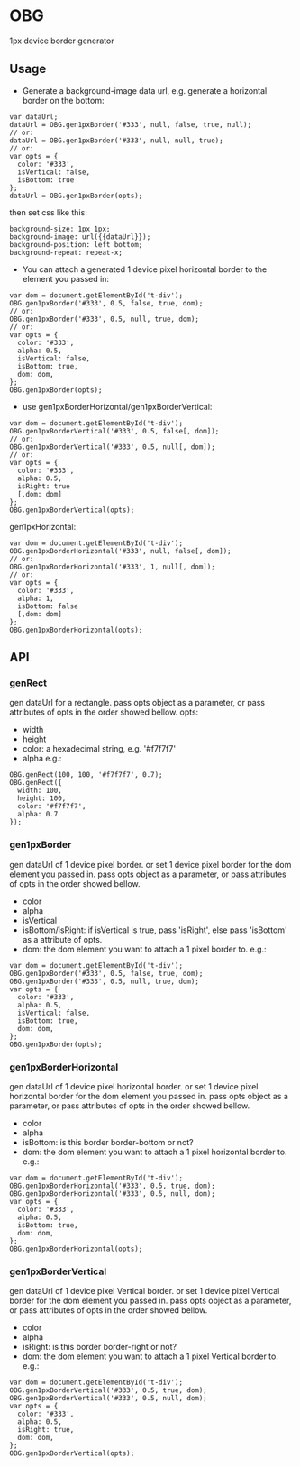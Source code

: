 OBG
===

1px device border generator


Usage
---

* Generate a background-image data url, e.g. generate a horizontal border on the bottom:
```
var dataUrl;
dataUrl = OBG.gen1pxBorder('#333', null, false, true, null);
// or:
dataUrl = OBG.gen1pxBorder('#333', null, null, true);
// or:
var opts = {
  color: '#333',
  isVertical: false,
  isBottom: true
};
dataUrl = OBG.gen1pxBorder(opts);
```
then set css like this:
```
background-size: 1px 1px;
background-image: url({{dataUrl}});
background-position: left bottom;
background-repeat: repeat-x;
```

* You can attach a generated 1 device pixel horizontal border to the element you passed in:
```
var dom = document.getElementById('t-div');
OBG.gen1pxBorder('#333', 0.5, false, true, dom);
// or:
OBG.gen1pxBorder('#333', 0.5, null, true, dom);
// or:
var opts = {
  color: '#333',
  alpha: 0.5,
  isVertical: false,
  isBottom: true,
  dom: dom,
};
OBG.gen1pxBorder(opts);
```

* use gen1pxBorderHorizontal/gen1pxBorderVertical:
```
var dom = document.getElementById('t-div');
OBG.gen1pxBorderVertical('#333', 0.5, false[, dom]);
// or:
OBG.gen1pxBorderVertical('#333', 0.5, null[, dom]);
// or:
var opts = {
  color: '#333',
  alpha: 0.5,
  isRight: true
  [,dom: dom]
};
OBG.gen1pxBorderVertical(opts);
```
gen1pxHorizontal:
```
var dom = document.getElementById('t-div');
OBG.gen1pxBorderHorizontal('#333', null, false[, dom]);
// or:
OBG.gen1pxBorderHorizontal('#333', 1, null[, dom]);
// or:
var opts = {
  color: '#333',
  alpha: 1,
  isBottom: false
  [,dom: dom]
};
OBG.gen1pxBorderHorizontal(opts);
```

API
---

### genRect
gen dataUrl for a rectangle.
pass opts object as a parameter, or pass attributes of opts in the order showed bellow.
opts:
 * width
 * height
 * color: a hexadecimal string, e.g. '#f7f7f7'
 * alpha
e.g.:
```
OBG.genRect(100, 100, '#f7f7f7', 0.7);
OBG.genRect({
  width: 100,
  height: 100,
  color: '#f7f7f7',
  alpha: 0.7
});
```

### gen1pxBorder
gen dataUrl of 1 device pixel border. or set 1 device pixel border for the dom element you passed in.
pass opts object as a parameter, or pass attributes of opts in the order showed bellow.
* color
* alpha
* isVertical
* isBottom/isRight: if isVertical is true, pass 'isRight', else pass 'isBottom' as a attribute of opts.
* dom: the dom element you want to attach a 1 pixel border to.
e.g.:
```
var dom = document.getElementById('t-div');
OBG.gen1pxBorder('#333', 0.5, false, true, dom);
OBG.gen1pxBorder('#333', 0.5, null, true, dom);
var opts = {
  color: '#333',
  alpha: 0.5,
  isVertical: false,
  isBottom: true,
  dom: dom,
};
OBG.gen1pxBorder(opts);
```

### gen1pxBorderHorizontal
gen dataUrl of 1 device pixel horizontal border. or set 1 device pixel horizontal border for the dom element you passed in.
pass opts object as a parameter, or pass attributes of opts in the order showed bellow.
* color
* alpha
* isBottom: is this border border-bottom or not? 
* dom: the dom element you want to attach a 1 pixel horizontal border to.
e.g.:
```
var dom = document.getElementById('t-div');
OBG.gen1pxBorderHorizontal('#333', 0.5, true, dom);
OBG.gen1pxBorderHorizontal('#333', 0.5, null, dom);
var opts = {
  color: '#333',
  alpha: 0.5,
  isBottom: true,
  dom: dom,
};
OBG.gen1pxBorderHorizontal(opts);
```

### gen1pxBorderVertical
gen dataUrl of 1 device pixel Vertical border. or set 1 device pixel Vertical border for the dom element you passed in.
pass opts object as a parameter, or pass attributes of opts in the order showed bellow.
* color
* alpha
* isRight: is this border border-right or not? 
* dom: the dom element you want to attach a 1 pixel Vertical border to.
e.g.:
```
var dom = document.getElementById('t-div');
OBG.gen1pxBorderVertical('#333', 0.5, true, dom);
OBG.gen1pxBorderVertical('#333', 0.5, null, dom);
var opts = {
  color: '#333',
  alpha: 0.5,
  isRight: true,
  dom: dom,
};
OBG.gen1pxBorderVertical(opts);
```